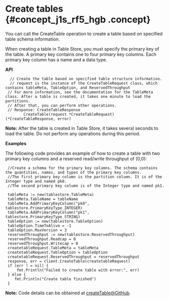 # Create tables {#concept_j1s_rf5_hgb .concept}

You can call the CreateTable operation to create a table based on specified table schema information.

When creating a table in Table Store, you must specify the primary key of the table. A primary key contains one to four primary key columns. Each primary key column has a name and a data type.

**API**

```language-go
  // Create the table based on specified table structure information.
  // request is the instance of the CreateTableRequest class, which contains tableMeta, TableOption, and ReservedThroughput
 // For more information, see the documentation for the TableMeta class. After a table is created, it takes one minute to load the partitions.
 // After that, you can perform other operations.
 // Response: CreateTableResponse
		CreateTable(request *CreateTableRequest) (*CreateTableResponse, error)

```

**Note:** After the table is created in Table Store, it takes several seconds to load the table. Do not perform any operations during this period.

**Examples**

The following code provides an example of how to create a table with two primary key columns and a reserved read/write throughput of \(0,0\):

```language-go
 //Create a schema for the primary key columns. The schema contains the quantities, names, and types of the primary key columns.
 //The first primary key column is the partition column. It is of the Integer type and named pk0.
 //The second primary key column is of the Integer type and named pk1.

 tableMeta := new(tablestore.TableMeta)
 tableMeta.TableName = tableName
 tableMeta.AddPrimaryKeyColumn("pk0", tablestore.PrimaryKeyType_INTEGER)
 tableMeta.AddPrimaryKeyColumn("pk1", tablestore.PrimaryKeyType_STRING)
 tableOption := new(tablestore.TableOption)
 tableOption.TimeToAlive = -1
 tableOption.MaxVersion = 3
 reservedThroughput := new(tablestore.ReservedThroughput)
 reservedThroughput.Readcap = 0
 reservedThroughput.Writecap = 0
 createtableRequest.TableMeta = tableMeta
 createtableRequest.TableOption = tableOption
 createtableRequest.ReservedThroughput = reservedThroughput
 response, err = client.CreateTable(createtableRequest)
 if (err ! = nil) {
     fmt.Println("Failed to create table with error:", err)
 } else {
    fmt.Println("Create table finished")
 }

```

**Note:** Code details can be obtained at [createTable@GitHub](https://github.com/aliyun/aliyun-tablestore-go-sdk/blob/master/sample/TableOperation.go).

